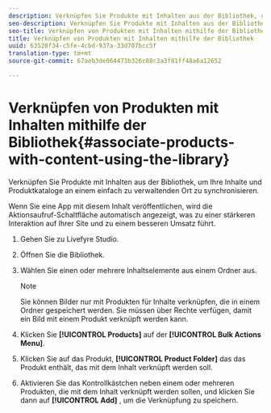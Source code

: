 ```yaml
---
description: Verknüpfen Sie Produkte mit Inhalten aus der Bibliothek, um Ihre Inhalte und Produktkataloge an einem einfach zu verwaltenden Ort zu synchronisieren.
seo-description: Verknüpfen Sie Produkte mit Inhalten aus der Bibliothek, um Ihre Inhalte und Produktkataloge an einem einfach zu verwaltenden Ort zu synchronisieren.
seo-title: Verknüpfen von Produkten mit Inhalten mithilfe der Bibliothek
title: Verknüpfen von Produkten mit Inhalten mithilfe der Bibliothek
uuid: 63520f34-c5fe-4cbd-937a-33d707bcc5f
translation-type: tm+mt
source-git-commit: 67aeb3de964473b326c88c3a3f81ff48a6a12652

---
```



# Verknüpfen von Produkten mit Inhalten mithilfe der Bibliothek{#associate-products-with-content-using-the-library}

Verknüpfen Sie Produkte mit Inhalten aus der Bibliothek, um Ihre Inhalte und Produktkataloge an einem einfach zu verwaltenden Ort zu synchronisieren.

Wenn Sie eine App mit diesem Inhalt veröffentlichen, wird die Aktionsaufruf-Schaltfläche automatisch angezeigt, was zu einer stärkeren Interaktion auf Ihrer Site und zu einem besseren Umsatz führt.

1. Gehen Sie zu Livefyre Studio.
1. Öffnen Sie die Bibliothek.
1. Wählen Sie einen oder mehrere Inhaltselemente aus einem Ordner aus.

   >[!NOTE]
   >
   >Sie können Bilder nur mit Produkten für Inhalte verknüpfen, die in einem Ordner gespeichert werden. Sie müssen über Rechte verfügen, damit ein Bild mit einem Produkt verknüpft werden kann.

1. Klicken Sie **[!UICONTROL Products]** auf der **[!UICONTROL Bulk Actions Menu]**.
1. Klicken Sie auf das Produkt, **[!UICONTROL Product Folder]** das das Produkt enthält, das mit dem Inhalt verknüpft werden soll.
1. Aktivieren Sie das Kontrollkästchen neben einem oder mehreren Produkten, die mit dem Inhalt verknüpft werden sollen, und klicken Sie dann auf **[!UICONTROL Add]** , um die Verknüpfung zu speichern.
